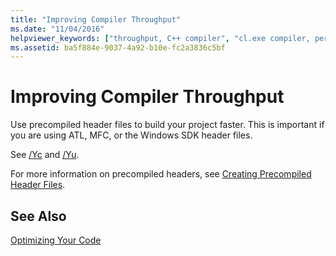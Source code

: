 ```yaml
---
title: "Improving Compiler Throughput"
ms.date: "11/04/2016"
helpviewer_keywords: ["throughput, C++ compiler", "cl.exe compiler, performance", "performance, compiler", "cl.exe compiler, throughput"]
ms.assetid: ba5f884e-9037-4a92-b10e-fc2a3836c5bf
---
```

# Improving Compiler Throughput

Use precompiled header files to build your project faster. This is important if you are using ATL, MFC, or the Windows SDK header files.

See [/Yc](yc-create-precompiled-header-file.md) and [/Yu](yu-use-precompiled-header-file.md).

For more information on precompiled headers, see [Creating Precompiled Header Files](creating-precompiled-header-files.md).

## See Also

[Optimizing Your Code](optimizing-your-code.md)